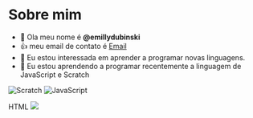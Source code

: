# Sobre mim

-   👋 Ola meu nome é **@emillydubinski**
-   :+1: meu email de contato é [Email](emilly.dubinski@escola.pr.gov.br)
- 👀 Eu estou interessada em aprender a programar novas linguagens.
- 🌱 Eu estou aprendendo a programar recentemente a linguagem de JavaScript e Scratch

![Scratch](https://img.shields.io/badge/Scratch-4D97FF?style=for-the-badge&logo=Scratch&logoColor=white)
![JavaScript](https://img.shields.io/badge/JavaScript-323330?style=for-the-badge&logo=javascript&logoColor=F7DF1E)

HTML <img src="https://img.shields.io/badge/Scratch-4D97FF?style=for-the-badge&logo=Scratch&logoColor=white" />

